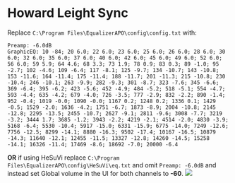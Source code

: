 # Howard Leight Sync
Replace `C:\Program Files\EqualizerAPO\config\config.txt` with:
```
Preamp: -6.0dB
GraphicEQ: 10 -84; 20 6.0; 22 6.0; 23 6.0; 25 6.0; 26 6.0; 28 6.0; 30 6.0; 32 6.0; 35 6.0; 37 6.0; 40 6.0; 42 6.0; 45 6.0; 49 6.0; 52 6.0; 56 6.0; 59 5.9; 64 4.6; 68 3.3; 73 1.9; 78 0.9; 83 0.3; 89 -1.0; 95 -2.7; 102 -4.6; 109 -6.4; 117 -8.1; 125 -9.7; 134 -10.7; 143 -10.8; 153 -11.6; 164 -11.4; 175 -11.4; 188 -11.7; 201 -11.3; 215 -10.8; 230 -10.4; 246 -10.1; 263 -9.9; 282 -9.3; 301 -8.7; 323 -7.6; 345 -6.6; 369 -6.4; 395 -6.2; 423 -5.6; 452 -4.9; 484 -5.2; 518 -5.1; 554 -4.7; 593 -4.4; 635 -4.2; 679 -4.0; 726 -3.5; 777 -2.9; 832 -2.2; 890 -1.4; 952 -0.4; 1019 -0.0; 1090 -0.0; 1167 0.2; 1248 0.2; 1336 0.1; 1429 -0.5; 1529 -2.0; 1636 -4.2; 1751 -6.7; 1873 -8.9; 2004 -10.8; 2145 -12.8; 2295 -13.5; 2455 -10.7; 2627 -9.1; 2811 -9.6; 3008 -7.7; 3219 -3.2; 3444 1.7; 3685 -1.2; 3943 -2.2; 4219 -2.1; 4514 -2.0; 4830 -3.9; 5168 -6.4; 5530 -10.4; 5917 -15.0; 6331 -15.9; 6775 -14.0; 7249 -12.6; 7756 -12.5; 8299 -14.1; 8880 -16.3; 9502 -17.4; 10167 -16.5; 10879 -14.3; 11640 -12.1; 12455 -11.5; 13327 -12.8; 14260 -14.5; 15258 -14.1; 16326 -11.4; 17469 -8.6; 18692 -7.0; 20000 -6.4
```
**OR** if using HeSuVi replace `C:\Program Files\EqualizerAPO\config\HeSuVi\eq.txt` and omit `Preamp: -6.0dB` and instead set Global volume in the UI for both channels to **-60**.
![](https://raw.githubusercontent.com/jaakkopasanen/AutoEq/master/results/SBAF-Serious/innerfidelity/onear/Howard%20Leight%20Sync/Howard%20Leight%20Sync.png)